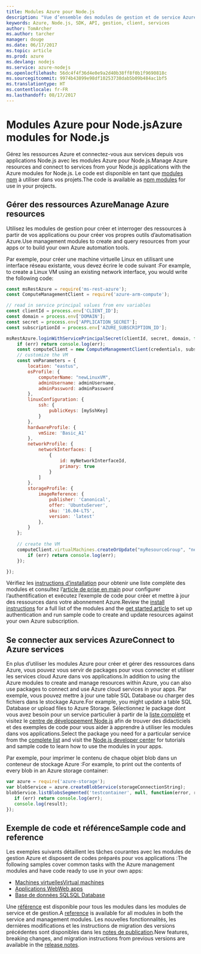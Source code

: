 ```yaml
---
title: Modules Azure pour Node.js
description: "Vue d’ensemble des modules de gestion et de service Azure pour Node.js"
keywords: Azure, Node.js, SDK, API, gestion, client, services
author: TomArcher
ms.author: tarcher
manager: douge
ms.date: 06/17/2017
ms.topic: article
ms.prod: azure
ms.devlang: nodejs
ms.service: azure-nodejs
ms.openlocfilehash: 56dc4f4f36d4e0e9a2d40b38ff8f0b1f9690818c
ms.sourcegitcommit: 9974b43899e98df10253738dab5b09b484ac1bf5
ms.translationtype: HT
ms.contentlocale: fr-FR
ms.lasthandoff: 08/17/2017
---
```

# <a name="azure-modules-for-nodejs"></a><span data-ttu-id="c927c-104">Modules Azure pour Node.js</span><span class="sxs-lookup"><span data-stu-id="c927c-104">Azure modules for Node.js</span></span>

<span data-ttu-id="c927c-105">Gérez les ressources Azure et connectez-vous aux services depuis vos applications Node.js avec les modules Azure pour Node.js.</span><span class="sxs-lookup"><span data-stu-id="c927c-105">Manage Azure resources and connect to services from your Node.js applications with the Azure modules for Node.js.</span></span> <span data-ttu-id="c927c-106">Le code est disponible en tant que [modules npm](node-sdk-azure-install.md) à utiliser dans vos projets.</span><span class="sxs-lookup"><span data-stu-id="c927c-106">The code is available as [npm modules](node-sdk-azure-install.md) for use in your projects.</span></span> 

## <a name="manage-azure-resources"></a><span data-ttu-id="c927c-107">Gérer des ressources Azure</span><span class="sxs-lookup"><span data-stu-id="c927c-107">Manage Azure resources</span></span>

<span data-ttu-id="c927c-108">Utilisez les modules de gestion pour créer et interroger des ressources à partir de vos applications ou pour créer vos propres outils d’automatisation Azure.</span><span class="sxs-lookup"><span data-stu-id="c927c-108">Use management modules to create and query resources from your apps or to build your own Azure automation tools.</span></span> 

<span data-ttu-id="c927c-109">Par exemple, pour créer une machine virtuelle Linux en utilisant une interface réseau existante, vous devez écrire le code suivant :</span><span class="sxs-lookup"><span data-stu-id="c927c-109">For example, to create a Linux VM using an existing network interface, you would write the following code:</span></span>

```javascript
const msRestAzure = require('ms-rest-azure');
const ComputeManagementClient = require('azure-arm-compute');

// read in service principal values from env variables
const clientId = process.env['CLIENT_ID'];
const domain = process.env['DOMAIN'];
const secret = process.env['APPLICATION_SECRET'];
const subscriptionId = process.env['AZURE_SUBSCRIPTION_ID'];

msRestAzure.loginWithServicePrincipalSecret(clientId, secret, domain, function (err, credentials, subscriptions) {
    if (err) return console.log(err);
    const computeClient = new ComputeManagementClient(credentials, subscriptionId);
    // customize the VM 
    const vmParameters = {
        location: "eastus",
        osProfile: {
            computerName: "newLinuxVM",
            adminUsername: adminUsername,
            adminPassword: adminPassword
        },
        linuxConfiguration: {
            ssh: {
                publicKeys: [mySshKey]
            }
        },
        hardwareProfile: {
            vmSize: 'Basic_A1'
        },
        networkProfile: {
            networkInterfaces: [
                {
                    id: myNetworkInterfaceId,
                    primary: true
                }
            ]
        },
        storageProfile: {
            imageReference: {
                publisher: 'Canonical',
                offer: 'UbuntuServer',
                sku: '16.04-LTS',
                version: 'latest'
            },
        }
    };
 
    // create the VM
    computeClient.virtualMachines.createOrUpdate("myResourceGroup", "newLinuxVM", vmParameters, function (err, data) {
        if (err) return console.log(err);
    });

});
```

<span data-ttu-id="c927c-110">Vérifiez les [instructions d’installation](node-sdk-azure-install.md) pour obtenir une liste complète des modules et consultez l’[article de prise en main](node-sdk-azure-get-started.md) pour configurer l’authentification et exécutez l’exemple de code pour créer et mettre à jour des ressources dans votre abonnement Azure.</span><span class="sxs-lookup"><span data-stu-id="c927c-110">Review the [install instructions](node-sdk-azure-install.md) for a full list of the modules and the [get started article](node-sdk-azure-get-started.md) to set up authentication and run sample code to create and update resources against your own Azure subscription.</span></span> 

## <a name="connect-to-azure-services"></a><span data-ttu-id="c927c-111">Se connecter aux services Azure</span><span class="sxs-lookup"><span data-stu-id="c927c-111">Connect to Azure services</span></span>

<span data-ttu-id="c927c-112">En plus d’utiliser les modules Azure pour créer et gérer des ressources dans Azure, vous pouvez vous servir de packages pour vous connecter et utiliser les services cloud Azure dans vos applications.</span><span class="sxs-lookup"><span data-stu-id="c927c-112">In addition to using the Azure modules to create and manage resources within Azure, you can also use packages to connect and use Azure cloud services in your apps.</span></span> <span data-ttu-id="c927c-113">Par exemple, vous pouvez mettre à jour une table SQL Database ou charger des fichiers dans le stockage Azure.</span><span class="sxs-lookup"><span data-stu-id="c927c-113">For example, you might update a table SQL Database or upload files to Azure Storage.</span></span> <span data-ttu-id="c927c-114">Sélectionnez le package dont vous avez besoin pour un service particulier à partir de la [liste complète](node-sdk-azure-install.md) et visitez le [centre de développement Node.js](https://azure.microsoft.com/develop/nodejs/) afin de trouver des didacticiels et des exemples de code pour vous aider à apprendre à utiliser les modules dans vos applications.</span><span class="sxs-lookup"><span data-stu-id="c927c-114">Select the package you need for a particular service from the [complete list](node-sdk-azure-install.md) and visit the [Node.js developer center](https://azure.microsoft.com/develop/nodejs/) for tutorials and sample code to learn how to use the modules in your apps.</span></span>

<span data-ttu-id="c927c-115">Par exemple, pour imprimer le contenu de chaque objet blob dans un conteneur de stockage Azure :</span><span class="sxs-lookup"><span data-stu-id="c927c-115">For example, to print out the contents of every blob in an Azure storage container:</span></span>

```javascript
var azure = require('azure-storage');
var blobService = azure.createBlobService(storageConnectionString);
blobService.listBlobsSegmented('testcontainer', null, function(error, result, response) {
   if (err) return console.log(err);
   console.log(result);
});
```

## <a name="sample-code-and-reference"></a><span data-ttu-id="c927c-116">Exemple de code et référence</span><span class="sxs-lookup"><span data-stu-id="c927c-116">Sample code and reference</span></span>

<span data-ttu-id="c927c-117">Les exemples suivants détaillent les tâches courantes avec les modules de gestion Azure et disposent de codes préparés pour vos applications :</span><span class="sxs-lookup"><span data-stu-id="c927c-117">The following samples cover common tasks with the Azure management modules and have code ready to use in your own apps:</span></span>

- [<span data-ttu-id="c927c-118">Machines virtuelles</span><span class="sxs-lookup"><span data-stu-id="c927c-118">Virtual machines</span></span>](node-samples-services-compute.md)
- [<span data-ttu-id="c927c-119">Applications Web</span><span class="sxs-lookup"><span data-stu-id="c927c-119">Web apps</span></span>](node-samples-services-web-and-mobile.md)
- [<span data-ttu-id="c927c-120">Base de données SQL</span><span class="sxs-lookup"><span data-stu-id="c927c-120">SQL Database</span></span>](node-samples-services-database.md)
   
<span data-ttu-id="c927c-121">Une [référence](https://docs.microsoft.com/nodejs/api) est disponible pour tous les modules dans les modules de service et de gestion.</span><span class="sxs-lookup"><span data-stu-id="c927c-121">A [reference](https://docs.microsoft.com/nodejs/api) is available for all modules in both the service and management modules.</span></span> <span data-ttu-id="c927c-122">Les nouvelles fonctionnalités, les dernières modifications et les instructions de migration des versions précédentes sont disponibles dans les [notes de publication](https://github.com/Azure/azure-sdk-for-node/releases).</span><span class="sxs-lookup"><span data-stu-id="c927c-122">New features, breaking changes, and migration instructions from previous versions are available in the [release notes](https://github.com/Azure/azure-sdk-for-node/releases).</span></span>